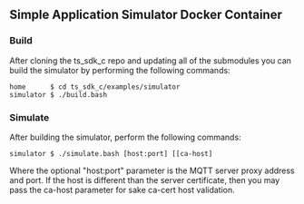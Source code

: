 ## Simple Application Simulator Docker Container

### Build

After cloning the ts_sdk_c repo and updating all of the submodules you can build the simulator by performing the following commands:
```$xslt
home      $ cd ts_sdk_c/examples/simulator
simulator $ ./build.bash
```

### Simulate

After building the simulator, perform the following commands:
```$xslt
simulator $ ./simulate.bash [host:port] [[ca-host]
```

Where the optional "host:port" parameter is the MQTT server proxy address and port. If the host is different than the server certificate, then you may pass the ca-host parameter for sake ca-cert host validation.
